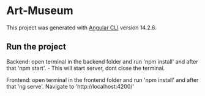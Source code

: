 # Art-Museum

This project was generated with [Angular CLI](https://github.com/angular/angular-cli) version 14.2.6.


##  Run the project

Backend: open terminal in the backend folder and run 'npm install' and after that 'npm start'. - This will start server, dont close the terminal.

Frontend: open terminal in the frontend folder and run 'npm install' and after that 'ng serve'. Navigate to 'http://localhost:4200/'

